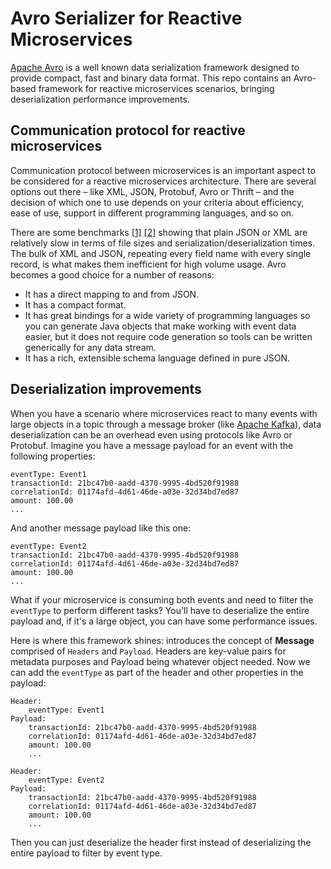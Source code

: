 # Avro Serializer for Reactive Microservices

[Apache Avro](https://avro.apache.org/) is a well known data serialization framework designed to provide compact, fast and binary data format. This repo contains an Avro-based framework for reactive microservices scenarios, bringing deserialization performance improvements.

## Communication protocol for reactive microservices

Communication protocol between microservices is an important aspect to be considered for a reactive microservices architecture. There are several options out there – like XML, JSON, Protobuf, Avro or Thrift – and the decision of which one to use depends on your criteria about efficiency, ease of use, support in different programming languages, and so on.

There are some benchmarks [[1]](http://labs.criteo.com/2017/05/serialization/) [[2]](https://github.com/eishay/jvm-serializers/wiki) showing that plain JSON or XML are relatively slow in terms of file sizes and serialization/deserialization times. The bulk of XML and JSON, repeating every field name with every single record, is what makes them inefficient for high volume usage. Avro becomes a good choice for a number of reasons:

- It has a direct mapping to and from JSON.
- It has a compact format.
- It has great bindings for a wide variety of programming languages so you can generate Java objects that make working with event data easier, but it does not require code generation so tools can be written generically for any data stream.
- It has a rich, extensible schema language defined in pure JSON.

## Deserialization improvements

When you have a scenario where microservices react to many events with large objects in a topic through a message broker (like [Apache Kafka](https://kafka.apache.org/intro)), data deserialization can be an overhead even using protocols like Avro or Protobuf. Imagine you have a message payload for an event with the following properties:

```
eventType: Event1
transactionId: 21bc47b0-aadd-4370-9995-4bd520f91988
correlationId: 01174afd-4d61-46de-a03e-32d34bd7ed87
amount: 100.00
...
```

And another message payload like this one:

```
eventType: Event2
transactionId: 21bc47b0-aadd-4370-9995-4bd520f91988
correlationId: 01174afd-4d61-46de-a03e-32d34bd7ed87
amount: 100.00
...
```

What if your microservice is consuming both events and need to filter the `eventType` to perform different tasks? You'll have to deserialize the entire payload and, if it's a large object, you can have some performance issues. 

Here is where this framework shines: introduces the concept of **Message** comprised of `Headers` and `Payload`. Headers are key-value pairs for metadata purposes and Payload being whatever object needed. Now we can add the `eventType` as part of the header and other properties in the payload:

```
Header:
    eventType: Event1
Payload:
    transactionId: 21bc47b0-aadd-4370-9995-4bd520f91988
    correlationId: 01174afd-4d61-46de-a03e-32d34bd7ed87
    amount: 100.00
    ...
```

```
Header:
    eventType: Event2
Payload:
    transactionId: 21bc47b0-aadd-4370-9995-4bd520f91988
    correlationId: 01174afd-4d61-46de-a03e-32d34bd7ed87
    amount: 100.00
    ...
```

Then you can just deserialize the header first instead of deserializing the entire payload to filter by event type.

